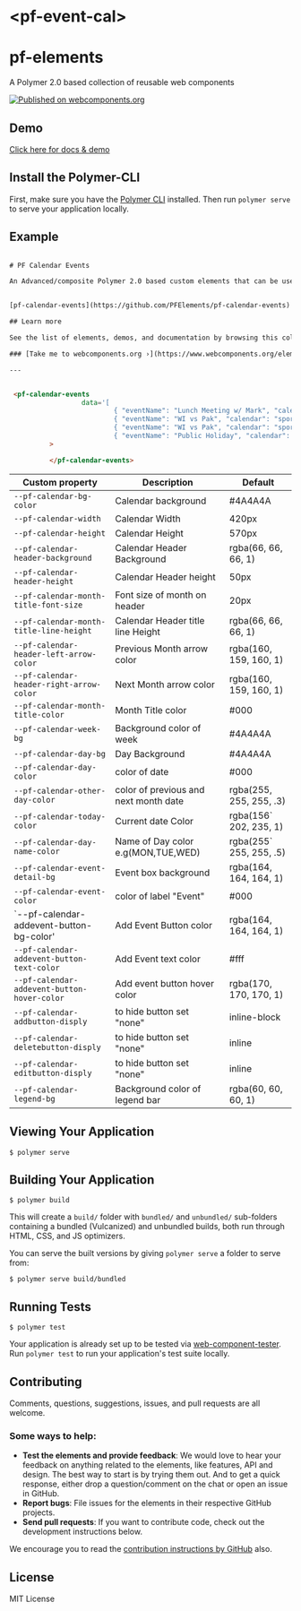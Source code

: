 # \<pf-event-cal\>

# pf-elements
A Polymer 2.0 based collection of reusable web components 

[![Published on webcomponents.org](https://img.shields.io/badge/webcomponents.org-published-blue.svg)](https://www.webcomponents.org/element/owner/my-element)

## Demo
[Click here for docs & demo](https://github.com/PFElements/pf-calendar-events/blob/master/demo/index.html)


## Install the Polymer-CLI

First, make sure you have the [Polymer CLI](https://www.npmjs.com/package/polymer-cli) installed. Then run `polymer serve` to serve your application locally.
## Example
<!---
```
<custom-element-demo>
  <template>
    <script src="../webcomponentsjs/webcomponents-lite.js"></script>
    <link rel="import" href="pf-calendar-events.html">
    <next-code-block></next-code-block>
  </template>
</custom-element-demo>
```
-->
```html

# PF Calendar Events

An Advanced/composite Polymer 2.0 based custom elements that can be used to set Events/appointments/meetings in a calendar. 


[pf-calendar-events](https://github.com/PFElements/pf-calendar-events) [![GitHub version](https://badge.fury.io/gh/PFElements%2Fpf-calendar-events.svg)](https://badge.fury.io/gh/PFElements%2Fpf-calendar-events)  [![Build Status](https://travis-ci.org/PFElements/pf-calendar-events.svg?branch=master)](https://travis-ci.org/PFElements/pf-calendar-events) 

## Learn more

See the list of elements, demos, and documentation by browsing this collection on webcomponents.org:

### [Take me to webcomponents.org ›](https://www.webcomponents.org/element/PFElements/pf-pageindicator)

---


 <pf-calendar-events
                  data='[
                          { "eventName": "Lunch Meeting w/ Mark", "calendar": "Work", "color": "orange","date":"1491322091394" },
                          { "eventName": "WI vs Pak", "calendar": "sport", "color": "blue","date":"1499185140000" },
                          { "eventName": "WI vs Pak", "calendar": "sport", "color": "blue","date":"1491581940000" },
                          { "eventName": "Public Holiday", "calendar": "holiday", "color": "green","date":"1494173940000" }]'
          >

          </pf-calendar-events>
```
Custom property                         | Description                             | Default
----------------------------------------|-----------------------------------------|-------------------------
`--pf-calendar-bg-color`                |  Calendar background                    | #4A4A4A
`--pf-calendar-width`                   |  Calendar Width                         | 420px
`--pf-calendar-height`                  |  Calendar Height                        | 570px
`--pf-calendar-header-background`       |  Calendar Header Background             | rgba(66, 66, 66, 1)
`--pf-calendar-header-height`           |  Calendar Header height                 | 50px
`--pf-calendar-month-title-font-size`   |   Font size of  month on header         | 20px
`--pf-calendar-month-title-line-height` |  Calendar Header title line Height      | rgba(66, 66, 66, 1)
`--pf-calendar-header-left-arrow-color` |  Previous Month arrow color             | rgba(160, 159, 160, 1)
`--pf-calendar-header-right-arrow-color`|  Next Month arrow color                 | rgba(160, 159, 160, 1)
`--pf-calendar-month-title-color`       |  Month Title color                      | #000
`--pf-calendar-week-bg`                 |  Background color of week               | #4A4A4A
`--pf-calendar-day-bg`                  |  Day Background                         | #4A4A4A
`--pf-calendar-day-color`               |  color of date                          | #000
`--pf-calendar-other-day-color`         |  color of previous and next month date  | rgba(255, 255, 255, .3)
`--pf-calendar-today-color`             |  Current date Color                     | rgba(156` 202, 235, 1)
`--pf-calendar-day-name-color`          |  Name of Day color e.g(MON,TUE,WED)     | rgba(255` 255, 255, .5)
`--pf-calendar-event-detail-bg`         |  Event box background                   | rgba(164, 164, 164, 1)
`--pf-calendar-event-color`              |  color of label "Event"                | #000
`--pf-calendar-addevent-button-bg-color'|  Add Event Button color                 | rgba(164, 164, 164, 1)
`--pf-calendar-addevent-button-text-color`| Add Event text color                  | #fff
`--pf-calendar-addevent-button-hover-color`|  Add event button hover color        | rgba(170, 170, 170, 1)
`--pf-calendar-addbutton-disply`        |  to hide button set "none"              |inline-block
`--pf-calendar-deletebutton-disply`     |  to hide button set "none"              |inline
`--pf-calendar-editbutton-disply`       |  to hide button set "none"              |inline
`--pf-calendar-legend-bg`               |  Background color of legend bar         | rgba(60, 60, 60, 1)


## Viewing Your Application

```
$ polymer serve
```

## Building Your Application

```
$ polymer build
```

This will create a `build/` folder with `bundled/` and `unbundled/` sub-folders
containing a bundled (Vulcanized) and unbundled builds, both run through HTML,
CSS, and JS optimizers.

You can serve the built versions by giving `polymer serve` a folder to serve
from:

```
$ polymer serve build/bundled
```

## Running Tests

```
$ polymer test
```

Your application is already set up to be tested via [web-component-tester](https://github.com/Polymer/web-component-tester). Run `polymer test` to run your application's test suite locally.

## Contributing

Comments, questions, suggestions, issues, and pull requests are all welcome.


### Some ways to help:

- **Test the elements and provide feedback**: We would love to hear your feedback on anything related to the elements, like features, API and design. The best way to start is by trying them out. And to get a quick response, either drop a question/comment on the chat or open an issue in GitHub.
- **Report bugs**: File issues for the elements in their respective GitHub projects.
- **Send pull requests**: If you want to contribute code, check out the development instructions below.

We encourage you to read the [contribution instructions by GitHub](https://guides.github.com/activities/contributing-to-open-source/#contributing) also.

## License

MIT License